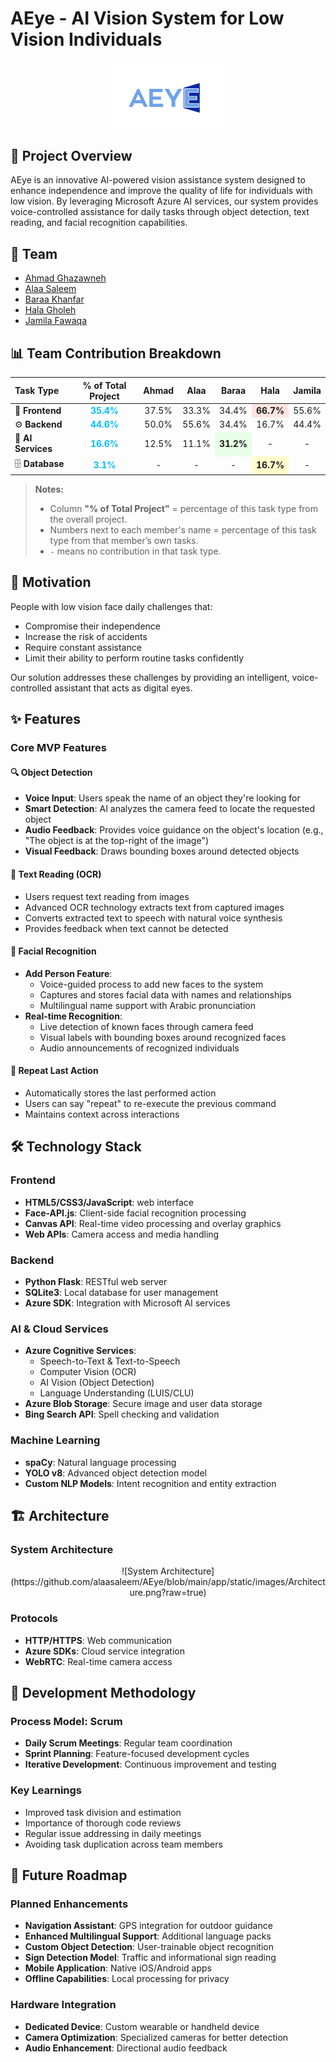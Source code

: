 # AEye - AI Vision System for Low Vision Individuals

<p align="center">
  <img src="https://github.com/alaasaleem/AEye/blob/main/app/static/images/logo.png?raw=true" alt="AEye Logo" width="200"/>
</p>


## 🎯 Project Overview

AEye is an innovative AI-powered vision assistance system designed to enhance independence and improve the quality of life for individuals with low vision. By leveraging Microsoft Azure AI services, our system provides voice-controlled assistance for daily tasks through object detection, text reading, and facial recognition capabilities.

## 👥 Team

- [Ahmad Ghazawneh]()
- [Alaa Saleem](https://github.com/alaasaleem)
- [Baraa Khanfar](https://github.com/baraakh30)
- [Hala Gholeh](https://github.com/HalaGholeh)
- [Jamila Fawaqa](https://github.com/JamilaFawaqa)

## 📊 Team Contribution Breakdown

<table>
<thead>
<tr>
<th style="text-align:left;">Task Type</th>
<th style="text-align:center;">% of Total Project</th>
<th style="text-align:center;">Ahmad</th>
<th style="text-align:center;">Alaa</th>
<th style="text-align:center;">Baraa</th>
<th style="text-align:center;">Hala</th>
<th style="text-align:center;">Jamila</th>
</tr>
</thead>
<tbody>
<tr>
<td>🎨 <b>Frontend</b></td>
<td style="text-align:center; color:#00bfff;"><b>35.4%</b></td>
<td style="text-align:center;">37.5%</td>
<td style="text-align:center;">33.3%</td>
<td style="text-align:center;">34.4%</td>
<td style="text-align:center; background-color:#ffe4e1;"><b>66.7%</b></td>
<td style="text-align:center;">55.6%</td>
</tr>
<tr>
<td>⚙️ <b>Backend</b></td>
<td style="text-align:center; color:#00bfff;"><b>44.6%</b></td>
<td style="text-align:center;">50.0%</td>
<td style="text-align:center;">55.6%</td>
<td style="text-align:center;">34.4%</td>
<td style="text-align:center;">16.7%</td>
<td style="text-align:center;">44.4%</td>
</tr>
<tr>
<td>🤖 <b>AI Services</b></td>
<td style="text-align:center; color:#00bfff;"><b>16.6%</b></td>
<td style="text-align:center;">12.5%</td>
<td style="text-align:center;">11.1%</td>
<td style="text-align:center; background-color:#e6ffe6;"><b>31.2%</b></td>
<td style="text-align:center;">-</td>
<td style="text-align:center;">-</td>
</tr>
<tr>
<td>🗄️ <b>Database</b></td>
<td style="text-align:center; color:#00bfff;"><b>3.1%</b></td>
<td style="text-align:center;">-</td>
<td style="text-align:center;">-</td>
<td style="text-align:center;">-</td>
<td style="text-align:center; background-color:#ffffcc;"><b>16.7%</b></td>
<td style="text-align:center;">-</td>
</tr>
</tbody>
</table>

> **Notes:**  
> - Column **"% of Total Project"** = percentage of this task type from the overall project.  
> - Numbers next to each member's name = percentage of this task type from that member’s own tasks.  
> - `-` means no contribution in that task type.

## 🚀 Motivation

People with low vision face daily challenges that:
- Compromise their independence
- Increase the risk of accidents  
- Require constant assistance
- Limit their ability to perform routine tasks confidently

Our solution addresses these challenges by providing an intelligent, voice-controlled assistant that acts as digital eyes.

## ✨ Features

### Core MVP Features

#### 🔍 Object Detection
- **Voice Input**: Users speak the name of an object they're looking for
- **Smart Detection**: AI analyzes the camera feed to locate the requested object
- **Audio Feedback**: Provides voice guidance on the object's location (e.g., "The object is at the top-right of the image")
- **Visual Feedback**: Draws bounding boxes around detected objects

#### 📖 Text Reading (OCR)
- Users request text reading from images
- Advanced OCR technology extracts text from captured images
- Converts extracted text to speech with natural voice synthesis
- Provides feedback when text cannot be detected

#### 👤 Facial Recognition
- **Add Person Feature**: 
  - Voice-guided process to add new faces to the system
  - Captures and stores facial data with names and relationships
  - Multilingual name support with Arabic pronunciation
- **Real-time Recognition**:
  - Live detection of known faces through camera feed
  - Visual labels with bounding boxes around recognized faces
  - Audio announcements of recognized individuals

#### 🔄 Repeat Last Action
- Automatically stores the last performed action
- Users can say "repeat" to re-execute the previous command
- Maintains context across interactions

## 🛠 Technology Stack

### Frontend
- **HTML5/CSS3/JavaScript**: web interface
- **Face-API.js**: Client-side facial recognition processing
- **Canvas API**: Real-time video processing and overlay graphics
- **Web APIs**: Camera access and media handling

### Backend
- **Python Flask**: RESTful web server
- **SQLite3**: Local database for user management
- **Azure SDK**: Integration with Microsoft AI services

### AI & Cloud Services
- **Azure Cognitive Services**:
  - Speech-to-Text & Text-to-Speech
  - Computer Vision (OCR)
  - AI Vision (Object Detection)
  - Language Understanding (LUIS/CLU)
- **Azure Blob Storage**: Secure image and user data storage
- **Bing Search API**: Spell checking and validation

### Machine Learning
- **spaCy**: Natural language processing
- **YOLO v8**: Advanced object detection model
- **Custom NLP Models**: Intent recognition and entity extraction

## 🏗 Architecture

### System Architecture
<p align="center">
![System Architecture](https://github.com/alaasaleem/AEye/blob/main/app/static/images/Architecture.png?raw=true)
</p>

### Protocols
- **HTTP/HTTPS**: Web communication
- **Azure SDKs**: Cloud service integration
- **WebRTC**: Real-time camera access

## 🎯 Development Methodology

### Process Model: Scrum
- **Daily Scrum Meetings**: Regular team coordination
- **Sprint Planning**: Feature-focused development cycles
- **Iterative Development**: Continuous improvement and testing

### Key Learnings
- Improved task division and estimation
- Importance of thorough code reviews
- Regular issue addressing in daily meetings
- Avoiding task duplication across team members

## 🔮 Future Roadmap

### Planned Enhancements
- **Navigation Assistant**: GPS integration for outdoor guidance
- **Enhanced Multilingual Support**: Additional language packs
- **Custom Object Detection**: User-trainable object recognition
- **Sign Detection Model**: Traffic and informational sign reading
- **Mobile Application**: Native iOS/Android apps
- **Offline Capabilities**: Local processing for privacy

### Hardware Integration
- **Dedicated Device**: Custom wearable or handheld device
- **Camera Optimization**: Specialized cameras for better detection
- **Audio Enhancement**: Directional audio feedback
